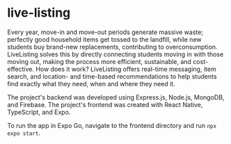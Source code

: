 # live-listing

Every year, move-in and move-out periods generate massive waste; perfectly good household items get tossed to the landfill, while new students buy brand-new replacements, contributing to overconsumption. LiveListing solves this by directly connecting students moving in with those moving out, making the process more efficient, sustainable, and cost-effective. How does it work? LiveListing offers real-time messaging, item search, and location- and time-based recommendations to help students find exactly what they need, when and where they need it. 

The project's backend was developed using Express.js, Node.js, MongoDB, and Firebase. The project's frontend was created with React Native, TypeScript, and Expo.

To run the app in Expo Go, navigate to the frontend directory and run ``npx expo start``.
